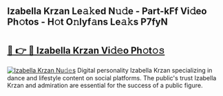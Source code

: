 ## Izabella Krzan Le𝚊𝚔ed N𝚞𝚍e - Part-kFf Vi𝚍eo Ph𝚘tos - H𝚘t O𝚗lyf𝚊ns Le𝚊𝚔s P7fyN

# <h2><a href="http://hf65bx.feru.top/?c=Izabella+Krzan">🔗 👉 🔴 Izabella Krzan Vi𝚍𝚎o Ph𝚘t𝚘𝚜</a></h2>

[![Izabella Krzan Nu𝚍𝚎s](https://i.imgur.com/0TWrTi3.gif)](http://hf65bx.feru.top/?c=Izabella+Krzan)
Digital personality Izabella Krzan specializing in dance and lifestyle content on social platforms. The public's trust Izabella Krzan and admiration are essential for the success of a public figure. 
